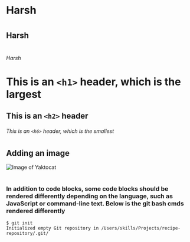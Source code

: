 # <h1> Harsh
# <h2> Harsh
# <h6> Harsh
# This is an `<h1>` header, which is the largest

## This is an `<h2>` header

###### This is an `<h6>` header, which is the smallest

# <h2> Adding an image
![Image of Yaktocat](https://octodex.github.com/images/yaktocat.png)

# <h3> In addition to code blocks, some code blocks should be rendered differently depending on the language, such as JavaScript or command-line text. Below is the git bash cmds rendered differently



```
$ git init
Initialized empty Git repository in /Users/skills/Projects/recipe-repository/.git/
```
